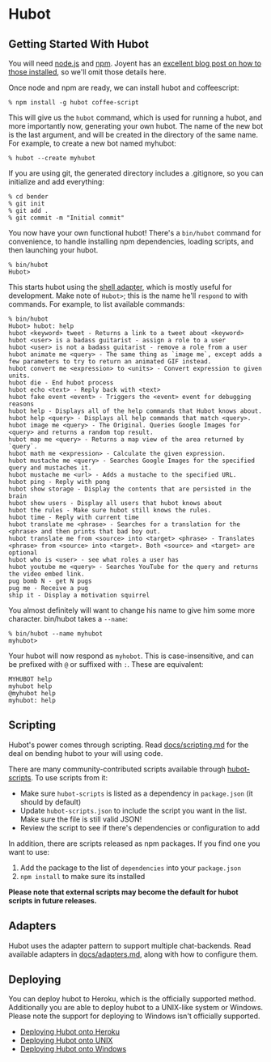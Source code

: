 # Hubot

## Getting Started With Hubot

You will need [node.js](nodejs.org/) and [npm](https://npmjs.org/). Joyent has
an [excellent blog post on how to those installed](http://joyent.com/blog/installing-node-and-npm), so we'll omit those details here.

Once node and npm are ready, we can install hubot and coffeescript:

    % npm install -g hubot coffee-script
    
This will give us the `hubot` command, which is used for running a hubot, and more importantly now, generating your own hubot. The name of the new bot is
the last argument, and will be created in the directory of the same name. For
example, to create a new bot named myhubot:

    % hubot --create myhubot

If you are using git, the generated directory includes a .gitignore, so you can
initialize and add everything:

    % cd bender
    % git init
    % git add .
    % git commit -m "Initial commit"

You now have your own functional hubot! There's a `bin/hubot`
command for convenience, to handle installing npm dependencies, loading scripts,
and then launching your hubot.

    % bin/hubot
    Hubot>

This starts hubot using the [shell adapter](docs/adapters/shell.md), which
is mostly useful for development. Make note of  `Hubot>`; this is the name he'll
`respond` to with commands. For example, to list available commands:

    % bin/hubot
    Hubot> hubot: help
    hubot <keyword> tweet - Returns a link to a tweet about <keyword>
    hubot <user> is a badass guitarist - assign a role to a user
    hubot <user> is not a badass guitarist - remove a role from a user
    hubot animate me <query> - The same thing as `image me`, except adds a few parameters to try to return an animated GIF instead.
    hubot convert me <expression> to <units> - Convert expression to given units.
    hubot die - End hubot process
    hubot echo <text> - Reply back with <text>
    hubot fake event <event> - Triggers the <event> event for debugging reasons
    hubot help - Displays all of the help commands that Hubot knows about.
    hubot help <query> - Displays all help commands that match <query>.
    hubot image me <query> - The Original. Queries Google Images for <query> and returns a random top result.
    hubot map me <query> - Returns a map view of the area returned by `query`.
    hubot math me <expression> - Calculate the given expression.
    hubot mustache me <query> - Searches Google Images for the specified query and mustaches it.
    hubot mustache me <url> - Adds a mustache to the specified URL.
    hubot ping - Reply with pong
    hubot show storage - Display the contents that are persisted in the brain
    hubot show users - Display all users that hubot knows about
    hubot the rules - Make sure hubot still knows the rules.
    hubot time - Reply with current time
    hubot translate me <phrase> - Searches for a translation for the <phrase> and then prints that bad boy out.
    hubot translate me from <source> into <target> <phrase> - Translates <phrase> from <source> into <target>. Both <source> and <target> are optional
    hubot who is <user> - see what roles a user has
    hubot youtube me <query> - Searches YouTube for the query and returns the video embed link.
    pug bomb N - get N pugs
    pug me - Receive a pug
    ship it - Display a motivation squirrel

You almost definitely will want to change his name to give him some more character. bin/hubot takes a `--name`:

    % bin/hubot --name myhubot
    myhubot> 

Your hubot will now respond as `myhobot`. This is
case-insensitive, and can be prefixed with `@` or suffixed with `:`. These are equivalent:

    MYHUBOT help
    myhubot help
    @myhubot help
    myhubot: help

## Scripting

Hubot's power comes through scripting. Read [docs/scripting.md](scripting.md) for the deal on bending hubot to your will using code.

There are many community-contributed scripts available through [hubot-scripts](https://github.com/github/hubot-scripts). To use scripts from it:

* Make sure `hubot-scripts` is listed as a dependency in `package.json` (it should by default)
* Update `hubot-scripts.json` to include the script you want in the list. Make sure the file is still valid JSON!
* Review the script to see if there's dependencies or configuration to add 

In addition, there are scripts released as npm packages. If you find one you want to use:

1. Add the package to the list of `dependencies` into your `package.json`
2. `npm install` to make sure its installed

**Please note that external scripts may become the default for hubot scripts in future releases.**

## Adapters

Hubot uses the adapter pattern to support multiple chat-backends. Read available adapters in [docs/adapters.md](adapters.md), along with how to configure them.

## Deploying

You can deploy hubot to Heroku, which is the officially supported method.
Additionally you are able to deploy hubot to a UNIX-like system or Windows.
Please note the support for deploying to Windows isn't officially supported.

* [Deploying Hubot onto Heroku](deploying/heroku.md)
* [Deploying Hubot onto UNIX](deploying/unix.md)
* [Deploying Hubot onto Windows](deploying/windows.md)
